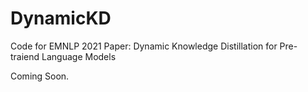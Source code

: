 # DynamicKD

Code for EMNLP 2021 Paper: Dynamic Knowledge Distillation for Pre-traiend Language Models

Coming Soon.
